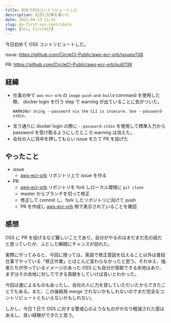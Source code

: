 ```yaml
---
title: 初めてOSSコントリビュートした
description: 記念に記事を書いた
date: 2021-04-13 21:21
slug: my-first-oss-contribute
tags: [oss, CircleCI]
---
```


今日初めて OSS コントリビュートした。

issue: https://github.com/CircleCI-Public/aws-ecr-orb/issues/138

PR: https://github.com/CircleCI-Public/aws-ecr-orb/pull/139

## 経緯

- 仕事の中で `aws-ecr-orb` の `image-push-and-build` command を使用した際、 docker login を行う step で warning が出ていることに気がついた。
  ```
  WARNING! Using --password via the CLI is insecure. Use --password-stdin.
  ```
- 言う通りに docker login の際に `--password-stdin` を使用して標準入力から password を受け取るようにしたところ warning は消えた。
- 会社の人に背中を押してもらい issue をたて PR を投げた

## やったこと

- issue
  - [aws-ecr-orb](https://github.com/CircleCI-Public/aws-ecr-orb/) リポジトリ上で issue を作る
- PR
  - [aws-ecr-orb](https://github.com/CircleCI-Public/aws-ecr-orb/) リポジトリを fork しローカル環境に `git clone`
  - master からブランチを切って修正
  - 修正して commit し、fork したリポジトリに向けて push
  - PR を作成し [aws-ecr-orb](https://github.com/CircleCI-Public/aws-ecr-orb/) 側で表示されていることを確認

## 感想

OSS に PR を投げるなど難しいことであり、自分がやるのはまだまだ先の話だと思っていたが、ふとした瞬間にチャンスが訪れた。

実際にやってみると、今回に限っては、英語で修正意図を伝えること以外は普段仕事でやっている「修正作業」とほとんど変わらなかったと思う。それゆえ、強者たちが作っているイメージのあった OSS にも自分が貢献できる余地はあり、まずはその余地に対してできる貢献をしていけば良いとわかった。

今回は運によるものもあったし、会社の人に力を貸していただいたからできたことでもある。また、この後結局 merge されないかもしれないのでまだ完全なコントリビュートともいえないかもしれない。

しかし、今日 1 日で OSS に対する警戒心のようなものがかなり軽減された感はあるし、良い経験ができたと思う。
